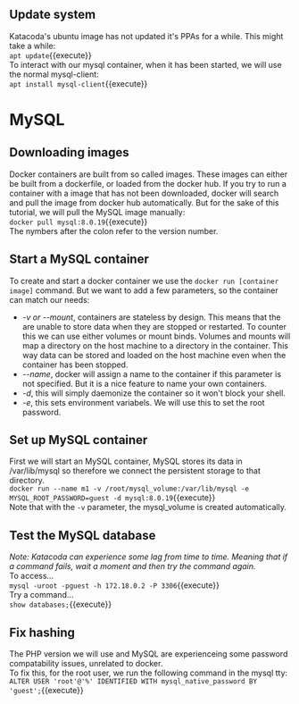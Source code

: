 ## Update system
Katacoda's ubuntu image has not updated it's PPAs for a while. This might take a while:  
`apt update`{{execute}}  
To interact with our mysql container, when it has been started, we will use the normal mysql-client:  
`apt install mysql-client`{{execute}}  

# MySQL

## Downloading images
Docker containers are built from so called images. These images can either be built from a dockerfile, or loaded from the docker hub. If you try to run a container with a image that has not been downloaded, docker will search and pull the image from docker hub automatically. But for the sake of this tutorial, we will pull the MySQL image manually:     
`docker pull mysql:8.0.19`{{execute}}  
The nymbers after the colon refer to the version number. 

## Start a MySQL container
To create and start a docker container we use the `docker run [container image]` command. But we want to add a few parameters, so the container can match our needs:  
* *-v or --mount*, containers are stateless by design. This means that the are unable to store data when they are stopped or restarted. To counter this we can use either volumes or mount binds. Volumes and mounts will map a directory on the host machine to a directory in the container. This way data can be stored and loaded on the host machine even when the container has been stopped.  
* *--name*, docker will assign a name to the container if this parameter is not specified. But it is a nice feature to name your own containers.
* *-d*, this will simply daemonize the container so it won't block your shell.  
* *-e*, this sets environment variabels. We will use this to set the root password.

## Set up MySQL container
First we will start an MySQL container, MySQL stores its data in /var/lib/mysql so therefore we connect the persistent storage to that directory.  
`docker run --name m1 -v /root/mysql_volume:/var/lib/mysql -e MYSQL_ROOT_PASSWORD=guest -d mysql:8.0.19`{{execute}}  
Note that with the `-v` parameter, the mysql_volume is created automatically.  

## Test the MySQL database
*Note: Katacoda can experience some lag from time to time. Meaning that if a command fails, wait a moment and then try the command again.*   
To access...  
`mysql -uroot -pguest -h 172.18.0.2 -P 3306`{{execute}}  
Try a command...  
`show databases;`{{execute}}  
## Fix hashing
The PHP version we will use and MySQL are experienceing some password compatability issues, unrelated to docker.  
To fix this, for the root user, we run the following command in the mysql tty:  
`ALTER USER 'root'@'%' IDENTIFIED WITH mysql_native_password BY 'guest';`{{execute}}  
